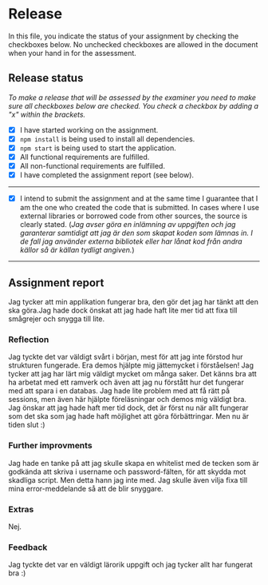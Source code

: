 # Release

In this file, you indicate the status of your assignment by checking the checkboxes below. No unchecked checkboxes are allowed in the document when your hand in for the assessment.

## Release status

_To make a release that will be assessed by the examiner you need to make sure all checkboxes below are checked. You check a checkbox by adding a "x" within the brackets._

- [x] I have started working on the assignment.
- [x] `npm install` is being used to install all dependencies.
- [x] `npm start` is being used to start the application.
- [x] All functional requirements are fulfilled.
- [x] All non-functional requirements are fulfilled.
- [x] I have completed the assignment report (see below).

---

- [x] I intend to submit the assignment and at the same time I guarantee that I am the one who created the code that is submitted. In cases where I use external libraries or borrowed code from other sources, the source is clearly stated.
(_Jag avser göra en inlämning av uppgiften och jag garanterar samtidigt att jag är den som skapat koden som lämnas in. I de fall jag använder externa bibliotek eller har lånat kod från andra källor så är källan tydligt angiven._)

---

## Assignment report
Jag tycker att min applikation fungerar bra, den gör det jag har tänkt att den ska göra.Jag hade dock önskat att jag hade haft lite mer tid att fixa till smågrejer och snygga till lite.

### Reflection
Jag tyckte det var väldigt svårt i början, mest för att jag inte förstod hur strukturen fungerade. Era demos hjälpte mig jättemycket i förståelsen! Jag tycker att jag har lärt mig väldigt mycket om många saker. Det känns bra att ha arbetat med ett ramverk och även att jag nu förstått hur det fungerar med att spara i en databas.
Jag hade lite problem med att få rätt på sessions, men även här hjälpte föreläsningar och demos mig väldigt bra.
Jag önskar att jag hade haft mer tid dock, det är först nu när allt fungerar som det ska som jag hade haft möjlighet att göra förbättringar. Men nu är tiden slut :)

### Further improvments
Jag hade en tanke på att jag skulle skapa en whitelist med de tecken som är godkända att skriva i username och password-fälten, för att skydda mot skadliga script. Men detta hann jag inte med.
Jag skulle även vilja fixa till mina error-meddelande så att de blir snyggare.

### Extras
Nej.

### Feedback
Jag tyckte det var en väldigt lärorik uppgift och jag tycker allt har fungerat bra :) 